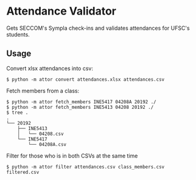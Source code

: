 Attendance Validator
====================

Gets SECCOM's Sympla check-ins and validates attendances for UFSC's students.

Usage
-----

Convert xlsx attendances into csv:

```console
$ python -m attor convert attendances.xlsx attendances.csv
```

Fetch members from a class:

```console
$ python -m attor fetch_members INE5417 04208A 20192 ./
$ python -m attor fetch_members INE5413 04208 20192 ./
$ tree .
.
└── 20192
    ├── INE5413
    │   └── 04208.csv
    └── INE5417
        └── 04208A.csv
```

Filter for those who is in both CSVs at the same time

```console
$ python -m attor filter attendances.csv class_members.csv filtered.csv
```
